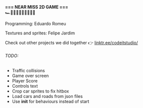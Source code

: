 **=== NEAR MISS 2D GAME ===**  
🏎️🚓🚗🚓🚓🚙🚒🚗🚗🚙



Programming: Eduardo Romeu



Textures and sprites: Felipe Jardim



Check out other projects we did together 👉 [linktr.ee/codeitstudio/](https://linktr.ee/codeitstudio)





###### TODO:

* Traffic collisions
* Game over screen
* Player Score
* Controls text
* Crop car sprites to fix hitbox
* Load cars and roads from json files
* Use __init__ for behaviours instead of start
